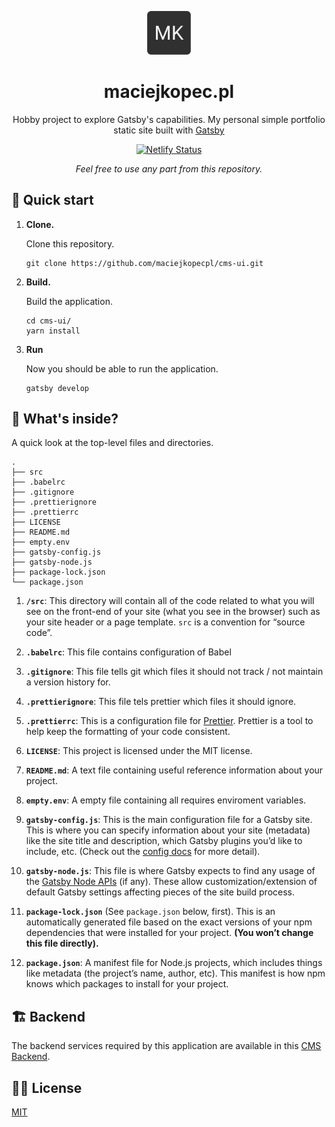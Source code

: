 <p align="center">
  <img width="70" src="https://github.com/maciejkopecpl/cms-ui/blob/master/src/assets/favicon.png?raw=true" />
</p>
<h1 align="center">
maciejkopec.pl 
</h1>
<p align="center">
Hobby project to explore Gatsby's capabilities. My personal simple portfolio static site built with <a href="https://www.gatsbyjs.org/" target="_blank">Gatsby</a>
</p>
<p align="center">
  <a href="https://app.netlify.com/sites/plmaciejkopec-ui/deploys" target="_blank">
    <img src="https://api.netlify.com/api/v1/badges/33d5bb48-d1c2-43da-a17d-f6b8baf06f73/deploy-status" alt="Netlify Status" />
  </a>
</p>
  <p align="center" style="font-style: italic;">
Feel free to use any part from this repository.
</p>

## 🚀 Quick start

1.  **Clone.**

    Clone this repository.

    ```git
    git clone https://github.com/maciejkopecpl/cms-ui.git
    ```

1.  **Build.**

    Build the application.

    ```shell
    cd cms-ui/
    yarn install
    ```

1.  **Run**

    Now you should be able to run the application.


    ```shell
    gatsby develop
    ```

## 🧐 What's inside?

A quick look at the top-level files and directories.

    .
    ├── src
    ├── .babelrc
    ├── .gitignore
    ├── .prettierignore
    ├── .prettierrc
    ├── LICENSE
    ├── README.md
    ├── empty.env
    ├── gatsby-config.js
    ├── gatsby-node.js
    ├── package-lock.json
    └── package.json


1.  **`/src`**: This directory will contain all of the code related to what you will see on the front-end of your site (what you see in the browser) such as your site header or a page template. `src` is a convention for “source code”.

2.  **`.babelrc`**: This file contains configuration of Babel

3.  **`.gitignore`**: This file tells git which files it should not track / not maintain a version history for.

4.  **`.prettierignore`**: This file tels prettier which files it should ignore.

5.  **`.prettierrc`**: This is a configuration file for [Prettier](https://prettier.io/). Prettier is a tool to help keep the formatting of your code consistent.

6.  **`LICENSE`**: This project is licensed under the MIT license.

7. **`README.md`**: A text file containing useful reference information about your project.

8. **`empty.env`**: A empty file containing all requires enviroment variables.

9.  **`gatsby-config.js`**: This is the main configuration file for a Gatsby site. This is where you can specify information about your site (metadata) like the site title and description, which Gatsby plugins you’d like to include, etc. (Check out the [config docs](https://www.gatsbyjs.org/docs/gatsby-config/) for more detail).

10.  **`gatsby-node.js`**: This file is where Gatsby expects to find any usage of the [Gatsby Node APIs](https://www.gatsbyjs.org/docs/node-apis/) (if any). These allow customization/extension of default Gatsby settings affecting pieces of the site build process.

11. **`package-lock.json`** (See `package.json` below, first). This is an automatically generated file based on the exact versions of your npm dependencies that were installed for your project. **(You won’t change this file directly).**

12. **`package.json`**: A manifest file for Node.js projects, which includes things like metadata (the project’s name, author, etc). This manifest is how npm knows which packages to install for your project.


## 🏗️ Backend

The backend services required by this application are available in this [CMS Backend](https://github.com/maciejkopecpl/cms).

## 👨‍⚖️ License

[MIT](LICENSE)
